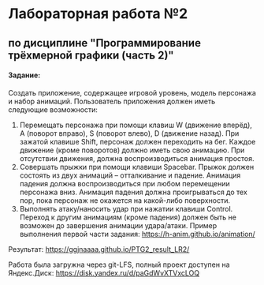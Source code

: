 # Лабораторная работа №2

## по дисциплине "Программирование трёхмерной графики (часть 2)"

#### Задание:

Создать приложение, содержащее игровой уровень, модель персонажа и набор анимаций.
Пользователь приложения должен иметь следующие возможности:
1. Перемещать персонажа при помощи клавиш W (движение вперёд), A (поворот вправо), S
(поворот влево), D (движение назад). При зажатой клавише Shift, персонаж должен
переходить на бег. Каждое движение (кроме поворотов) должно иметь свою анимацию. При
отсутствии движения, должна воспроизводиться анимация простоя.
2. Совершать прыжки при помощи клавиши Spacebar. Прыжок должен состоять из двух
анимаций – отталкивание и падение. Анимация падения должна воспроизводиться при любом
перемещении персонажа вниз. Анимация падения должна проигрываться до тех пор, пока
персонаж не окажется на какой-либо поверхности.
3. Выполнять атаку/наносить удар при нажатии клавиши Control. Переход к другим анимациям
(кроме падения) должен быть не возможен до завершения анимации удара/атаки. 
Пример выполнения первой части задания: https://h-anim.github.io/animation/


Результат: https://ggjnaaaa.github.io/PTG2_result_LR2/

Работа была загружна через git-LFS, полный проект доступен на Яндекс.Диск: https://disk.yandex.ru/d/paGdWvXTVxcLOQ

